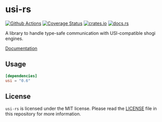 # usi-rs

[![Github Actions](https://github.com/nozaq/usi-rs/workflows/build/badge.svg)](https://github.com/nozaq/usi-rs/actions?workflow=build)
[![Coverage Status](https://coveralls.io/repos/github/nozaq/usi-rs/badge.svg?branch=master)](https://coveralls.io/github/nozaq/usi-rs?branch=master)
[![crates.io](https://img.shields.io/crates/v/usi.svg)](https://crates.io/crates/usi)
[![docs.rs](https://docs.rs/usi/badge.svg)](https://docs.rs/usi)

A library to handle type-safe communication with USI-compatible shogi engines.

[Documentation](https://nozaq.github.io/usi-rs)

## Usage

```toml
[dependencies]
usi = "0.6"
```

## License

`usi-rs` is licensed under the MIT license. Please read the [LICENSE](LICENSE) file in this repository for more information.
